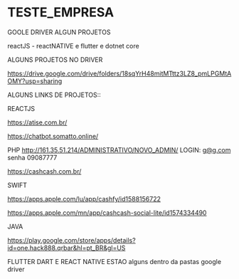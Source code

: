 # TESTE_EMPRESA
GOOLE DRIVER  ALGUN PROJETOS  

reactJS - reactNATIVE e flutter e dotnet core

ALGUNS PROJETOS NO DRIVER

https://drive.google.com/drive/folders/18sqYrH48mitMTttz3LZ8_pmLPGMtAOMY?usp=sharing


ALGUNS LINKS DE PROJETOS:: 

REACTJS

https://atise.com.br/

https://chatbot.somatto.online/


PHP
http://161.35.51.214/ADMINISTRATIVO/NOVO_ADMIN/    LOGIN: g@g.com  senha 09087777

https://cashcash.com.br/

SWIFT

https://apps.apple.com/lu/app/cashfy/id1588156722

https://apps.apple.com/mn/app/cashcash-social-lite/id1574334490

JAVA

https://play.google.com/store/apps/details?id=one.hack888.qrbar&hl=pt_BR&gl=US

FLUTTER DART E REACT NATIVE ESTAO alguns dentro da pastas google driver
